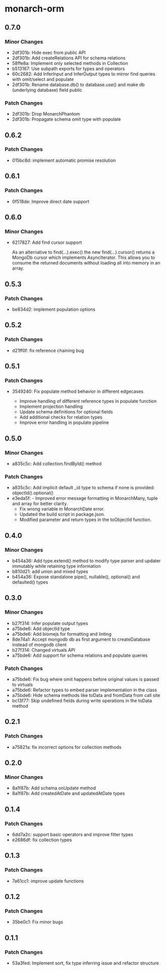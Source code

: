 # monarch-orm

## 0.7.0

### Minor Changes

- 2df301b: Hide exec from public API
- 2df301b: Add createRelations API for schema relations
- 58ffe8a: Implement only selected methods in Collection
- b513167: Use subpath exports for types and operators
- 60c2682: Add InferInput and InferOutput types to mirror find queries with omit/select and populate
- 2df301b: Rename database.db() to database.use() and make db (underlying database) field public

### Patch Changes

- 2df301b: Drop MonarchPhantom
- 2df301b: Propagate schema omit type with populate

## 0.6.2

### Patch Changes

- 015bc8d: implement automatic promise resolution

## 0.6.1

### Patch Changes

- 0f518de: Improve direct date support

## 0.6.0

### Minor Changes

- 6217827: Add find cursor support

  As an alternative to find(...).exec() the new find(...).cursor() returns a MongoDb cursor which implements AsyncIterator.
  This allows you to consume the returned documents without loading all into memory in an array.

## 0.5.3

### Patch Changes

- be834d2: implement population options

## 0.5.2

### Patch Changes

- d21ff0f: fix reference chaining bug

## 0.5.1

### Patch Changes

- 3549240: Fix populate method behavior in different edgecases

  - Improve handling of different reference types in populate function
  - Implement projection handling
  - Update schema definitions for optional fields
  - Add additional checks for relation types
  - Improve error handling in populate pipeline

## 0.5.0

### Minor Changes

- a835c5c: Add collection.findById() method

### Patch Changes

- a835c5c: Add implicit default \_id type to schema if none is provided: objectId().optional()
- e3eda5f: - Improved error message formatting in MonarchMany, tuple and array for better clarity.
  - Fix wrong variable in MonarchDate error.
  - Updated the build script in package.json.
  - Modified parameter and return types in the toObjectId function.

## 0.4.0

### Minor Changes

- b454a36: Add type.extend() method to modify type parser and updater immutably while retaining type information
- b810d21: add union and mixed types
- b454a36: Expose standalone pipe(), nullable(), optional() and defaulted() types

## 0.3.0

### Minor Changes

- b27f314: Infer populate output types
- a75bde6: Add objectId type
- a75bde6: Add biomejs for formatting and linting
- 8de74a1: Accept mongodb db as first argument to createDatabase instead of mongodb client
- b27f314: Changed virtuals API
- a75bde6: Add support for schema relations and populate queries

### Patch Changes

- a75bde6: Fix bug where omit happens before original values is passed to virtuals
- a75bde6: Refactor types to embed parser implementation in the class
- a75bde6: Hide schema methods like toData and fromData from call site
- bc13f77: Skip undefined fields during write operations in the toData method

## 0.2.1

### Patch Changes

- a75821a: fix incorrect options for collection methods

## 0.2.0

### Minor Changes

- 8a1f87b: Add schema onUpdate method
- 8a1f87b: Add createdAtDate and updatedAtDate types

## 0.1.4

### Patch Changes

- 6dd7a2c: support basic operators and improve filter types
- e2686df: fix collection types

## 0.1.3

### Patch Changes

- 7a61cc1: improve update functions

## 0.1.2

### Patch Changes

- 35be0c1: Fix minor bugs

## 0.1.1

### Patch Changes

- 53a3fed: Implement sort, fix type inferring issue and refactor structure
